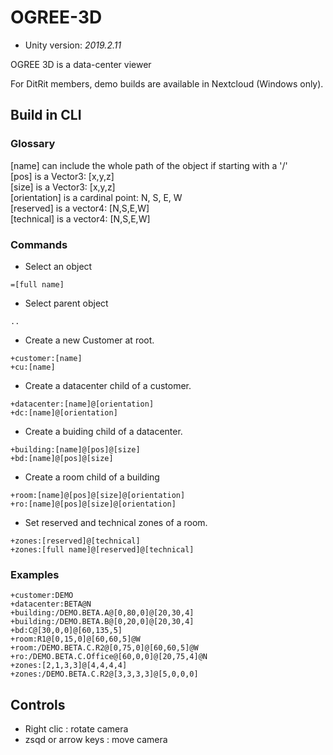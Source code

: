 # OGREE-3D

- Unity version: *2019.2.11*

OGREE 3D is a data-center viewer

For DitRit members, demo builds are available in Nextcloud (Windows only).

## Build in CLI

### Glossary  
[name] can include the whole path of the object if starting with a '/'  
[pos] is a Vector3: [x,y,z]  
[size] is a Vector3: [x,y,z]  
[orientation] is a cardinal point: N, S, E, W  
[reserved] is a vector4: [N,S,E,W]  
[technical] is a vector4: [N,S,E,W]  

### Commands  
- Select an object  
```
=[full name]
```

- Select parent object
```
..
```

- Create a new Customer at root.  
```
+customer:[name]  
+cu:[name]
```

- Create a datacenter child of a customer.  
```
+datacenter:[name]@[orientation]  
+dc:[name]@[orientation]
```

- Create a buiding child of a datacenter.  
```
+building:[name]@[pos]@[size]  
+bd:[name]@[pos]@[size]
```

- Create a room child of a building  
```
+room:[name]@[pos]@[size]@[orientation]  
+ro:[name]@[pos]@[size]@[orientation]
```

- Set reserved and technical zones of a room.  
```
+zones:[reserved]@[technical]  
+zones:[full name]@[reserved]@[technical]
```

### Examples
```
+customer:DEMO
+datacenter:BETA@N
+building:/DEMO.BETA.A@[0,80,0]@[20,30,4]
+building:/DEMO.BETA.B@[0,20,0]@[20,30,4]
+bd:C@[30,0,0]@[60,135,5]
+room:R1@[0,15,0]@[60,60,5]@W
+room:/DEMO.BETA.C.R2@[0,75,0]@[60,60,5]@W
+ro:/DEMO.BETA.C.Office@[60,0,0]@[20,75,4]@N
+zones:[2,1,3,3]@[4,4,4,4]
+zones:/DEMO.BETA.C.R2@[3,3,3,3]@[5,0,0,0]
```

## Controls
- Right clic : rotate camera
- zsqd or arrow keys : move camera
